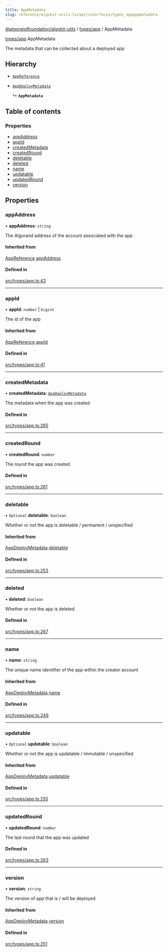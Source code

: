 ```yaml
---
title: AppMetadata
slug: reference/algokit-utils-ts/api/interfaces/types_appappmetadata
---
```


[@algorandfoundation/algokit-utils](/reference/algokit-utils-ts/api/overview) / [types/app](/reference/algokit-utils-ts/api/modules/types_app/) / AppMetadata

[types/app](/reference/algokit-utils-ts/api/modules/types_app/).AppMetadata

The metadata that can be collected about a deployed app

## Hierarchy

- [`AppReference`](/reference/algokit-utils-ts/api/interfaces/types_appappreference/)

- [`AppDeployMetadata`](/reference/algokit-utils-ts/api/interfaces/types_appappdeploymetadata/)

  ↳ **`AppMetadata`**

## Table of contents

### Properties

- [appAddress](#appaddress)
- [appId](#appid)
- [createdMetadata](#createdmetadata)
- [createdRound](#createdround)
- [deletable](#deletable)
- [deleted](#deleted)
- [name](#name)
- [updatable](#updatable)
- [updatedRound](#updatedround)
- [version](#version)

## Properties

### appAddress

• **appAddress**: `string`

The Algorand address of the account associated with the app

#### Inherited from

[AppReference](/reference/algokit-utils-ts/api/interfaces/types_appappreference/).[appAddress](/reference/algokit-utils-ts/api/interfaces/types_appappreference/#appaddress)

#### Defined in

[src/types/app.ts:43](https://github.com/algorandfoundation/algokit-utils-ts/blob/main/src/types/app.ts#L43)

---

### appId

• **appId**: `number` \| `bigint`

The id of the app

#### Inherited from

[AppReference](/reference/algokit-utils-ts/api/interfaces/types_appappreference/).[appId](/reference/algokit-utils-ts/api/interfaces/types_appappreference/#appid)

#### Defined in

[src/types/app.ts:41](https://github.com/algorandfoundation/algokit-utils-ts/blob/main/src/types/app.ts#L41)

---

### createdMetadata

• **createdMetadata**: [`AppDeployMetadata`](/reference/algokit-utils-ts/api/interfaces/types_appappdeploymetadata/)

The metadata when the app was created

#### Defined in

[src/types/app.ts:265](https://github.com/algorandfoundation/algokit-utils-ts/blob/main/src/types/app.ts#L265)

---

### createdRound

• **createdRound**: `number`

The round the app was created

#### Defined in

[src/types/app.ts:261](https://github.com/algorandfoundation/algokit-utils-ts/blob/main/src/types/app.ts#L261)

---

### deletable

• `Optional` **deletable**: `boolean`

Whether or not the app is deletable / permanent / unspecified

#### Inherited from

[AppDeployMetadata](/reference/algokit-utils-ts/api/interfaces/types_appappdeploymetadata/).[deletable](/reference/algokit-utils-ts/api/interfaces/types_appappdeploymetadata/#deletable)

#### Defined in

[src/types/app.ts:253](https://github.com/algorandfoundation/algokit-utils-ts/blob/main/src/types/app.ts#L253)

---

### deleted

• **deleted**: `boolean`

Whether or not the app is deleted

#### Defined in

[src/types/app.ts:267](https://github.com/algorandfoundation/algokit-utils-ts/blob/main/src/types/app.ts#L267)

---

### name

• **name**: `string`

The unique name identifier of the app within the creator account

#### Inherited from

[AppDeployMetadata](/reference/algokit-utils-ts/api/interfaces/types_appappdeploymetadata/).[name](/reference/algokit-utils-ts/api/interfaces/types_appappdeploymetadata/#name)

#### Defined in

[src/types/app.ts:249](https://github.com/algorandfoundation/algokit-utils-ts/blob/main/src/types/app.ts#L249)

---

### updatable

• `Optional` **updatable**: `boolean`

Whether or not the app is updatable / immutable / unspecified

#### Inherited from

[AppDeployMetadata](/reference/algokit-utils-ts/api/interfaces/types_appappdeploymetadata/).[updatable](/reference/algokit-utils-ts/api/interfaces/types_appappdeploymetadata/#updatable)

#### Defined in

[src/types/app.ts:255](https://github.com/algorandfoundation/algokit-utils-ts/blob/main/src/types/app.ts#L255)

---

### updatedRound

• **updatedRound**: `number`

The last round that the app was updated

#### Defined in

[src/types/app.ts:263](https://github.com/algorandfoundation/algokit-utils-ts/blob/main/src/types/app.ts#L263)

---

### version

• **version**: `string`

The version of app that is / will be deployed

#### Inherited from

[AppDeployMetadata](/reference/algokit-utils-ts/api/interfaces/types_appappdeploymetadata/).[version](/reference/algokit-utils-ts/api/interfaces/types_appappdeploymetadata/#version)

#### Defined in

[src/types/app.ts:251](https://github.com/algorandfoundation/algokit-utils-ts/blob/main/src/types/app.ts#L251)
